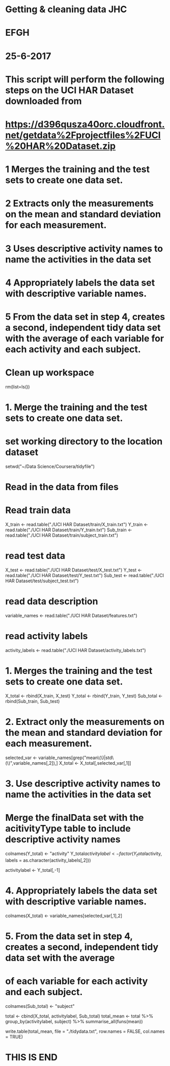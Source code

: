 # Getting & cleaning data JHC
# EFGH
# 25-6-2017


# This script will perform the following steps on the UCI HAR Dataset downloaded from 

# https://d396qusza40orc.cloudfront.net/getdata%2Fprojectfiles%2FUCI%20HAR%20Dataset.zip

# 1 Merges the training and the test sets to create one data set.
# 2 Extracts only the measurements on the mean and standard deviation for each measurement.
# 3 Uses descriptive activity names to name the activities in the data set
# 4 Appropriately labels the data set with descriptive variable names.
# 5 From the data set in step 4, creates a second, independent tidy data set with the average of each variable for each activity and each subject.


# Clean up workspace

rm(list=ls())


# 1. Merge the training and the test sets to create one data set.

# set working directory to the location dataset 

setwd("~/Data Science/Coursera/tidyfile")

# Read in the data from files
# Read train data

X_train <- read.table("./UCI HAR Dataset/train/X_train.txt")
Y_train <- read.table("./UCI HAR Dataset/train/Y_train.txt")
Sub_train <- read.table("./UCI HAR Dataset/train/subject_train.txt")


# read test data

X_test <- read.table("./UCI HAR Dataset/test/X_test.txt")
Y_test <- read.table("./UCI HAR Dataset/test/Y_test.txt")
Sub_test <- read.table("./UCI HAR Dataset/test/subject_test.txt")


# read data description

variable_names <- read.table("./UCI HAR Dataset/features.txt")

# read activity labels

activity_labels <- read.table("./UCI HAR Dataset/activity_labels.txt")

# 1. Merges the training and the test sets to create one data set.

X_total <- rbind(X_train, X_test)
Y_total <- rbind(Y_train, Y_test)
Sub_total <- rbind(Sub_train, Sub_test)

# 2. Extract only the measurements on the mean and standard deviation for each measurement. 

selected_var <- variable_names[grep("mean\\(\\)|std\\(\\)",variable_names[,2]),]
X_total <- X_total[,selected_var[,1]]

# 3. Use descriptive activity names to name the activities in the data set
# Merge the finalData set with the acitivityType table to include descriptive activity names

colnames(Y_total) <- "activity"
Y_total$activitylabel <- factor(Y_total$activity, labels = as.character(activity_labels[,2]))

activitylabel <- Y_total[,-1]

# 4. Appropriately labels the data set with descriptive variable names.

colnames(X_total) <- variable_names[selected_var[,1],2]


# 5. From the data set in step 4, creates a second, independent tidy data set with the average
# of each variable for each activity and each subject.

colnames(Sub_total) <- "subject"

total <- cbind(X_total, activitylabel, Sub_total)
total_mean <- total %>% group_by(activitylabel, subject) %>% summarise_all(funs(mean))

write.table(total_mean, file = "./tidydata.txt", row.names = FALSE, col.names = TRUE)


# THIS IS END
